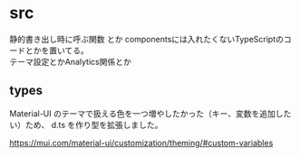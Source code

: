 # src
静的書き出し時に呼ぶ関数 とか componentsには入れたくないTypeScriptのコードとかを置いてる。  
テーマ設定とかAnalytics関係とか

## types
Material-UI のテーマで扱える色を一つ増やしたかった（キー、変数を追加したい）ため、 d.ts を作り型を拡張しました。  

https://mui.com/material-ui/customization/theming/#custom-variables